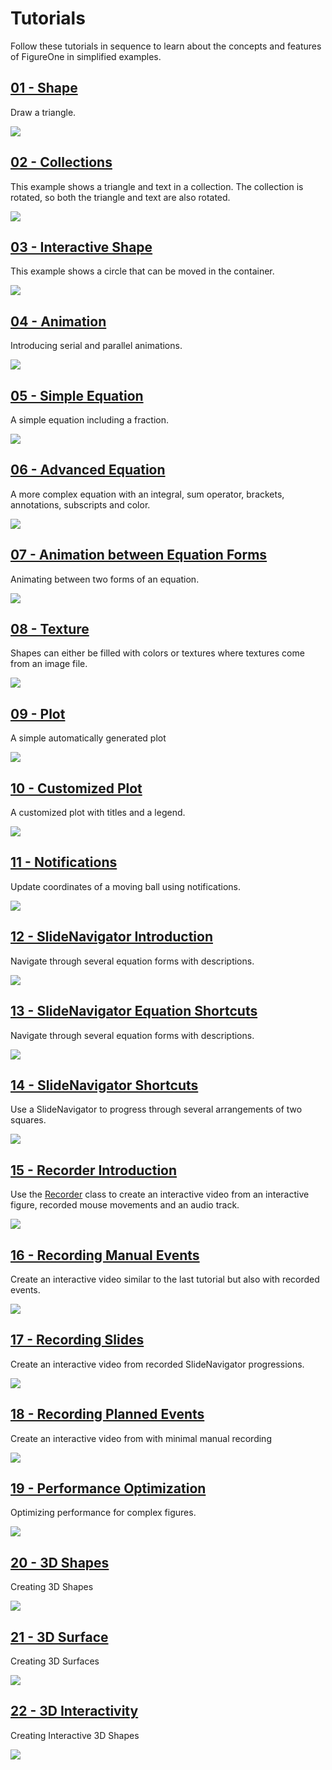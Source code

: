 # Tutorials

Follow these tutorials in sequence to learn about the concepts and features of FigureOne in simplified examples.

## **[01 - Shape](./01%20-%20Shape)**
Draw a triangle.

![](./01%20-%20Shape/example.png)

## **[02 - Collections](./02%20-%20Collections)**
This example shows a triangle and text in a collection. The collection is rotated, so both the triangle and text are also rotated.

![](./02%20-%20Collections/example.gif)

## **[03 - Interactive Shape](./03%20-%20Interactive%20Shape)**
This example shows a circle that can be moved in the container.

![](./03%20-%20Interactive%20Shape/example.gif)

## **[04 - Animation](./04%20-%20Animation)**
Introducing serial and parallel animations.

![](./04%20-%20Animation/example.gif)

## **[05 - Simple Equation](./05%20-%20Simple%20Equation)**
A simple equation including a fraction.

![](./05%20-%20Simple%20Equation/example.png)

## **[06 - Advanced Equation](./06%20-%20Advanced%20Equation)**
A more complex equation with an integral, sum operator, brackets, annotations, subscripts and color.

![](./06%20-%20Advanced%20Equation/example.png)

## **[07 - Animation between Equation Forms](./07%20-%20Animation%20between%20Equation%20Forms)**
Animating between two forms of an equation.

![](./07%20-%20Animation%20between%20Equation%20Forms/example.gif)

## **[08 - Texture](./08%20-%20Texture)**
Shapes can either be filled with colors or textures where textures come from an image file.

![](./08%20-%20Texture/example.png)

## **[09 - Plot](./09%20-%20Plot)**
A simple automatically generated plot

![](./09%20-%20Plot/example.png)

## **[10 - Customized Plot](./10%20-%20Customized%20Plot)**
A customized plot with titles and a legend.

![](./10%20-%20Customized%20Plot/example.png)

## **[11 - Notifications](./11%20-%20Notifications)**
Update coordinates of a moving ball using notifications.

![](./11%20-%20Notifications/example.gif)

## **[12 - SlideNavigator Introduction](./12%20-%20SlideNavigator%20Introduction)**
Navigate through several equation forms with descriptions.

![](./12%20-%20SlideNavigator%20Introduction/example.gif)

## **[13 - SlideNavigator Equation Shortcuts](./13%20-%20SlideNavigator%20Equation%20Shortcuts)**
Navigate through several equation forms with descriptions.

![](./13%20-%20SlideNavigator%20Equation%20Shortcuts/example.gif)

## **[14 - SlideNavigator Shortcuts](./14%20-%20SlideNavigator%20Shortcuts)**
Use a SlideNavigator to progress through several arrangements of two squares.

![](./14%20-%20SlideNavigator%20Shortcuts/example.gif)

## **[15 - Recorder Introduction](./15%20-%20Recorder%20Introduction)**
Use the [Recorder](https://airladon.github.io/FigureOne/api/#recorder) class to create an interactive video from an interactive figure, recorded mouse movements and an audio track.

![](./15%20-%20Recorder%20Introduction/example.gif)

## **[16 - Recording Manual Events](./16%20-%20Recording%20Manual%20Events)**
Create an interactive video similar to the last tutorial but also with recorded events.

![](./16%20-%20Recording%20Manual%20Events/example.gif)

## **[17 - Recording Slides](./17%20-%20Recording%20Slides)**
Create an interactive video from recorded SlideNavigator progressions.

![](./17%20-%20Recording%20Slides/example.gif)

## **[18 - Recording Planned Events](./18%20-%20Recording%20Planned%20Events)**
Create an interactive video from with minimal manual recording

![](./18%20-%20Recording%20Planned%20Events/example.gif)

## **[19 - Performance Optimization](./19%20-%20Performance%20Optimization)**
Optimizing performance for complex figures.

![](./19%20-%20Performance%20Optimization/example.gif)

## **[20 - 3D Shapes](./20%20-%203D%20Shapes)**
Creating 3D Shapes

![](./20%20-%203D%20Shapes/example.gif)

## **[21 - 3D Surface](./21%20-%203D%20Surface)**
Creating 3D Surfaces

![](./21%20-%203D%20Surface/example.gif)

## **[22 - 3D Interactivity](./22%20-%203D%20Interactivity)**
Creating Interactive 3D Shapes

![](./22%20-%203D%20Interactivity/example.gif)
